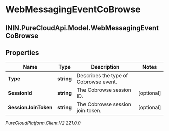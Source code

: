 # WebMessagingEventCoBrowse

## ININ.PureCloudApi.Model.WebMessagingEventCoBrowse

## Properties

|Name | Type | Description | Notes|
|------------ | ------------- | ------------- | -------------|
| **Type** | **string** | Describes the type of Cobrowse event. | |
| **SessionId** | **string** | The Cobrowse session ID. | [optional] |
| **SessionJoinToken** | **string** | The Cobrowse session join token. | [optional] |



_PureCloudPlatform.Client.V2 221.0.0_
